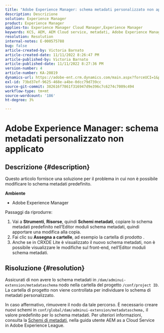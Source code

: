 ```yaml
---
title: "Adobe Experience Manager: schema metadati personalizzato non applicato"
description: Descrizione
solution: Experience Manager
product: Experience Manager
applies-to: Experience Manager Cloud Manager,Experience Manager
keywords: KCS, AEM, AEM Cloud service, metadati, Adobe Experience Manager
resolution: Resolution
internal-notes: E-000575788
bug: false
article-created-by: Victoria Barnato
article-created-date: 11/11/2022 8:26:47 PM
article-published-by: Victoria Barnato
article-published-date: 11/11/2022 8:27:36 PM
version-number: 4
article-number: KA-20819
dynamics-url: https://adobe-ent.crm.dynamics.com/main.aspx?forceUCI=1&pagetype=entityrecord&etn=knowledgearticle&id=3e3d3526-ff61-ed11-9561-6045bd006793
exl-id: 73bd37ef-9625-468e-a4be-0dcc79d739cc
source-git-commit: 382616f7861f316947d9e396c7c6274c7009c494
workflow-type: tm+mt
source-wordcount: '186'
ht-degree: 3%

---
```


# Adobe Experience Manager: schema metadati personalizzato non applicato

## Descrizione {#description}


Questo articolo fornisce una soluzione per il problema in cui non è possibile modificare lo schema metadati predefinito.

<b>Ambiente</b>

- Adobe Experience Manager


Passaggi da riprodurre:

1. Vai a <b>Strumenti</b>, <b>Risorse</b>, quindi <b>Schemi metadati</b>, copiare lo schema metadati predefinito nell’Editor moduli schema metadati, quindi apportare una modifica alla copia.
2. Fai clic su <b>Assegna a cartelle</b>, ad esempio la cartella di prodotto .
3. Anche se in CRXDE Lite è visualizzato il nuovo schema metadati, non è possibile visualizzare le modifiche sul front-end, nell’Editor moduli schema metadati.



## Risoluzione {#resolution}


Assicurati di non avere lo schema metadati in `/dam/adminui-extension/metadataschema` nodo nella cartella del progetto `/conf/project ID`. La cartella di progetto non viene controllata per individuare lo schema di metadati personalizzato.

In caso affermativo, rimuovere il nodo da tale percorso. È necessario creare nuovi schemi in `conf/global/dam/adminui-extension/metadataschema,` il valore predefinito per lo schema metadati. Per ulteriori informazioni, consulta la [Schemi di metadati](https://experienceleague.adobe.com/docs/experience-manager-cloud-service/content/assets/manage/metadata-schemas.html), nella guida utente AEM as a Cloud Service in Adobe Experience League.

